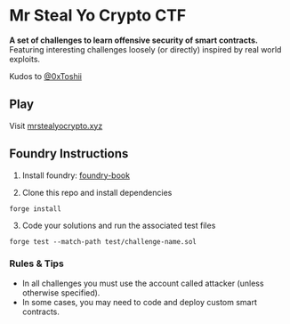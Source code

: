 # Mr Steal Yo Crypto CTF

**A set of challenges to learn offensive security of smart contracts.** Featuring interesting challenges loosely (or directly) inspired by real world exploits.

Kudos to [@0xToshii](https://twitter.com/0xToshii)

## Play

Visit [mrstealyocrypto.xyz](https://mrstealyocrypto.xyz)

## Foundry Instructions

1. Install foundry: [foundry-book](https://book.getfoundry.sh/getting-started/installation)

2. Clone this repo and install dependencies
```console
forge install
```

3. Code your solutions and run the associated test files
```console
forge test --match-path test/challenge-name.sol
```

### Rules & Tips
- In all challenges you must use the account called attacker (unless otherwise specified).
- In some cases, you may need to code and deploy custom smart contracts.